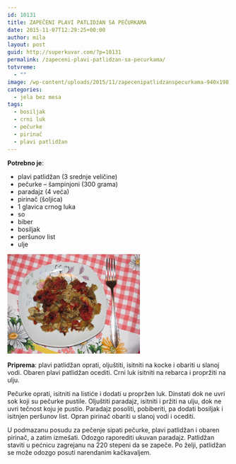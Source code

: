 ```yaml
---
id: 10131
title: ZAPEČENI PLAVI PATLIDžAN SA PEČURKAMA
date: 2015-11-07T12:29:25+00:00
author: mila
layout: post
guid: http://superkuvar.com/?p=10131
permalink: /zapeceni-plavi-patlidzan-sa-pecurkama/
totvreme:
  - ""
image: /wp-content/uploads/2015/11/zapecenipatlidzanspecurkama-940x198.jpg
categories:
  - jela bez mesa
tags:
  - bosiljak
  - crni luk
  - pečurke
  - pirinač
  - plavi patlidžan
---
```

**Potrebno je**:  
* plavi patlidžan (3 srednje veličine)  
* pečurke – šampinjoni (300 grama)  
* paradajz (4 veća)  
* pirinač (šoljica)  
* 1 glavica crnog luka  
* so  
* biber  
* bosiljak  
* peršunov list  
* ulje

[<img class="alignnone size-medium wp-image-10134" src="/wp-content/uploads/2015/11/zapecenipatlidzanspecurkama-1024x768.jpg" alt="zapecenipatlidzanspecurkama" width="300" height="225" />](/wp-content/uploads/2015/11/zapecenipatlidzanspecurkama-e1446898982887.jpg)

**Priprema**: plavi patlidžan oprati, oljuštiti, isitniti na kocke i obariti u slanoj vodi. Obaren plavi patlidžan ocediti. Crni luk isitniti na rebarca i propržiti na ulju.

Pečurke oprati, isitniti na listiće i dodati u propržen luk. Dinstati dok ne uvri sok koji su pečurke pustile. Oljuštiti paradajz, isitniti i pržiti na ulju, dok ne uvri tečnost koju je pustio. Paradajz posoliti, pobiberiti, pa dodati bosiljak i isitnjen peršunov list. Opran pirinač obariti u slanoj vodi i ocediti.

U podmazanu posudu za pečenje sipati pečurke, plavi patlidžan i obaren pirinač, a zatim izmešati. Odozgo raporediti ukuvan paradajz. Patlidžan staviti u pećnicu zagrejanu na 220 stepeni da se zapeče. Po želji, patlidžan se može odozgo posuti narendanim kačkavaljem.
